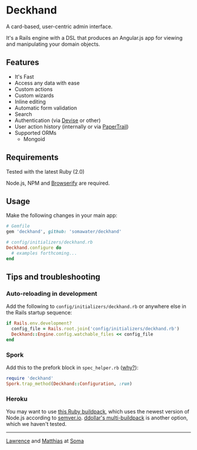 # Deckhand

A card-based, user-centric admin interface.

It's a Rails engine with a DSL that produces an Angular.js app for viewing and manipulating your domain objects.

## Features

* It's Fast
* Access any data with ease
* Custom actions
* Custom wizards
* Inline editing
* Automatic form validation
* Search
* Authentication (via [Devise](https://github.com/plataformatec/devise) or other)
* User action history (internally or via [PaperTrail](https://github.com/airblade/paper_trail))
* Supported ORMs
  * Mongoid


## Requirements

Tested with the latest Ruby (2.0)

Node.js, NPM and [Browserify](http://browserify.org) are required.

## Usage

Make the following changes in your main app:

```ruby
# Gemfile
gem 'deckhand', github: 'somawater/deckhand'
```

```ruby
# config/initializers/deckhand.rb
Deckhand.configure do
  # examples forthcoming...
end
```

## Tips and troubleshooting

### Auto-reloading in development

Add the following to `config/initializers/deckhand.rb` or anywhere else in the Rails startup sequence:
```ruby
if Rails.env.development?
  config_file = Rails.root.join('config/initializers/deckhand.rb')
  Deckhand::Engine.config.watchable_files << config_file
end
```

### Spork

Add this to the prefork block in `spec_helper.rb` ([why?](https://github.com/sporkrb/spork/wiki/Spork.trap_method-Jujitsu)):

```ruby
require 'deckhand'
Spork.trap_method(Deckhand::Configuration, :run)
```

### Heroku

You may want to use [this Ruby buildpack](https://github.com/somawater/heroku-buildpack-ruby), which uses the newest version of Node.js according to [semver.io](http://semver.io). [ddollar's multi-buildpack](https://github.com/ddollar/heroku-buildpack-multi) is another option, which we haven't tested.

----

[Lawrence](http://github.com/levity) and [Matthias](http://github.com/natarius) at [Soma](https://www.drinksoma.com)
